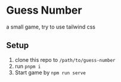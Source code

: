 Guess Number
============

a small game, try to use tailwind css


Setup
-----

1. clone this repo to `/path/to/guess-number`
2. run `pnpm i`
3. Start game by `npm run serve`
